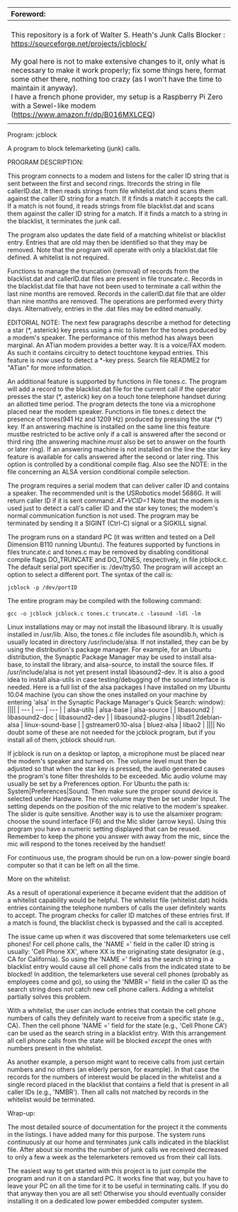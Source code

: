 | Foreword: |
|:---|
| <br/>This repository is a fork of Walter S. Heath's Junk Calls Blocker : https://sourceforge.net/projects/jcblock/ <br/><br/> My goal here is not to make extensive changes to it, only what is necessary to make it work properly; fix some things here, format some other there, nothing too crazy (as I won't have the time to maintain it anyway). <br/> I have a french phone provider, my setup is a Raspberry Pi Zero with a Sewel-like modem (https://www.amazon.fr/dp/B016MXLCEQ) |
||



Program: jcblock

A program to block telemarketing (junk) calls.

PROGRAM DESCRIPTION:

This program connects to a modem and listens for the caller ID string that is sent between the first and second rings.
Itrecords the string in file callerID.dat.
It then reads strings from file whitelist.dat and scans them against the caller ID string for a match.
If it finds a match it accepts the call.
If a match is not found, it reads strings from file blacklist.dat and scans them against the caller ID string for a match.
If it finds a match to a string in the blacklist, it terminates the junk call.

The program also updates the date field of a matching whitelist or blacklist entry.
Entries that are old may then be identified so that they may be removed.
Note that the program will operate with only a blacklist.dat file defined.
A whitelist is not required.

Functions to manage the truncation (removal) of records from the blacklist.dat and callerID.dat files are present in file truncate.c.
Records in the blacklist.dat file that have not been used to terminate a call within the last nine months are removed.
Records in the callerID.dat file that are older than nine months are removed.
The operations are performed every thirty days. 
Alternatively, entries in the .dat files may be edited manually.

EDITORIAL NOTE:
The next few paragraphs describe a method for detecting a star (\*, asterick) key press using a mic to listen for the tones produced by a modem's speaker.
The performance of this method has always been marginal. An ATian modem provides a better way. It is a voice/FAX modem.
As such it contains circuitry to detect touchtone keypad entries. This feature is now used to detect a \*-key press.
Search file README2 for "ATian" for more information.

An additional feature is supported by functions in file tones.c.
The program will add a record to the blacklist.dat file for the current call if the operator presses the star (\*, asterick) key on a touch tone telephone handset during an allotted time period.
The program detects the tone via a microphone placed near the modem speaker.
Functions in file tones.c detect the presence of tones(941 Hz and 1209 Hz) produced by pressing the star (\*) key.
If an answering machine is installed on the same line this feature mustbe restricted to be active only if a call is answered after the second or third ring
(the answering machine *must* also be set to answer on the fourth or later ring).
If an answering machine is not installed on the line the star key feature is available for calls answered after the second or later ring.
This option is controlled by a conditional compile flag.
Also see the NOTE: in the file concerning an ALSA version conditional compile selection.

The program requires a serial modem that can deliver caller ID and contains a speaker.
The recommended unit is the USRobotics model 5686G. It will return caller ID if it is sent command: *AT+VCID=1*
Note that the modem is used just to detect a call's caller ID and the star key tones; the modem's normal communication function is not used.
The program may be terminated by sending it a SIGINT (Ctrl-C) signal or a SIGKILL signal.

The program runs on a standard PC (it was written and tested on a Dell Dimension B110 running Ubuntu).
The features supported by functions in files truncate.c and tones.c may be removed by disabling conditional compile flags DO_TRUNCATE and DO_TONES, respectively, in file jcblock.c.
The default serial port specifier is: /dev/ttyS0. The program will accept an option to select a different port.
The syntax of the call is:

    jcblock -p /dev/portID

The entire program may be compiled with the following command:

    gcc -o jcblock jcblock.c tones.c truncate.c -lasound -ldl -lm

Linux installations may or may not install the libasound library. It is usually installed in /usr/lib.
Also, the tones.c file includes file asoundlib.h, which is usually located in directory /usr/include/alsa.
If not installed, they can be by using the distribution's package manager.
For example, for an Ubuntu distribution, the Synaptic Package Manager may be used to install alsa-base, to install the library, and alsa-source, to install the source files.
If /usr/include/alsa is not yet present install libasound2-dev.
It is also a good idea to install alsa-utils in case testing/debugging of the sound interface is needed.
Here is a full list of the alsa packages I have installed on my Ubuntu 10.04 machine (you can show the ones installed on your machine by entering 'alsa' in the Synaptic Package Manager's Quick Search: window):
||||
| --- | --- | --- |
| alsa-utils | alsa-base | alsa-source |
| libasound2 | libasound2-doc | libasound2-dev |
| libasound2-plugins | libsdl1.2debian-alsa | linux-sound-base |
| gstreamer0.10-alsa | bluez-alsa | libao2 |
||||
No doubt some of these are not needed for the jcblock program, but if you install all of them, jcblock should run.

If jcblock is run on a desktop or laptop, a microphone must be placed near the modem's speaker and turned on.
The volume level must then be adjusted so that when the star key is pressed, the audio generated causes the program's tone filter thresholds to be exceeded.
Mic audio volume may usually be set by a Preferences option. For Ubuntu the path is: System|Preferences|Sound.
Then make sure the proper sound device is selected under Hardware. The mic volume may then be set under Input.
The setting depends on the position of the mic relative to the modem's speaker. The slider is quite sensitive.
Another way is to use the alsamixer program: choose the sound interface (F6) and the Mic slider (arrow keys).
Using this program you have a numeric setting displayed that can be reused.
Remember to keep the phone you answer with away from the mic, since the mic will respond to the tones received by the handset!

For continuous use, the program should be run on a low-power single board computer so that it can be left on all the time.

More on the whitelist:

As a result of operational experience it became evident that the addition of a whitelist capability would be helpful.
The whitelist file (whitelist.dat) holds entries containing the telephone numbers of calls the user definitely wants to accept.
The program checks for caller ID matches of these entries first. If a match is found, the blacklist check is bypassed and the call is accepted.

The issue came up when it was discovered that some telemarketers use cell phones!
For cell phone calls, the 'NAME =' field in the caller ID string is usually: 'Cell Phone   XX', where XX is the originating state designator (e.g., CA for California).
So using the 'NAME =' field as the search string in a blacklist entry would cause all cell phone calls from the indicated state to be blocked!
In addition, the telemarketers use several cell phones (probably as employees come and go), so using the 'NMBR =' field in the caller ID as the search string does not catch new cell phone callers.
Adding a whitelist partially solves this problem.

With a whitelist, the user can include entries that contain the cell phone numbers of calls they definitely want to receive from a specific state (e.g., CA).
Then the cell phone 'NAME =' field for the state (e.g., 'Cell Phone   CA') can be used as the search string in a blacklist entry.
With this arrangement all cell phone calls from the state will be blocked *except* the ones with numbers present in the whitelist.

As another example, a person might want to receive calls from just certain numbers and no others (an elderly person, for example).
In that case the records for the numbers of interest would be placed in the whitelist and a single record placed in the blacklist that contains a field that is present in all caller IDs (e.g., 'NMBR').
Then all calls not matched by records in the whitelist would be terminated.

Wrap-up:

The most detailed source of documentation for the project it the comments in the listings. I have added many for this purpose.
The system runs continuously at our home and terminates junk calls indicated in the blacklist file.
After about six months the number of junk calls we received decreased to only a few a week as the telemarketers removed us from their call lists.

The easiest way to get started with this project is to just compile the program and run it on a standard PC.
It works fine that way, but you have to leave your PC on all the time for it to be useful in terminating calls.
If you do that anyway then you are all set! Otherwise you should eventually consider installing it on a dedicated low power embedded computer system.